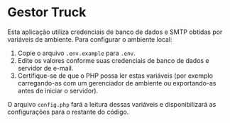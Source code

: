 # Gestor Truck

Esta aplicação utiliza credenciais de banco de dados e SMTP obtidas por variáveis de ambiente. Para configurar o ambiente local:

1. Copie o arquivo `.env.example` para `.env`.
2. Edite os valores conforme suas credenciais de banco de dados e servidor de e-mail.
3. Certifique-se de que o PHP possa ler estas variáveis (por exemplo carregando-as com um gerenciador de ambiente ou exportando-as antes de iniciar o servidor).

O arquivo `config.php` fará a leitura dessas variáveis e disponibilizará as configurações para o restante do código.
